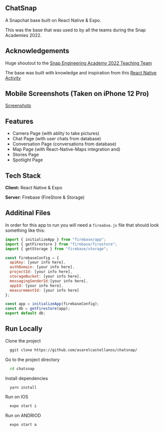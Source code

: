 ## ChatSnap
A Snapchat base built on React Native & Expo.

This was the base that was used to by all the teams during the Snap Academies 2022.

## Acknowledgements

Huge shoutout to the [Snap Engineering Academy 2022 Teaching Team](https://github.com/orgs/Snap-Engineering-Academy-2022/teams/teaching-team)

The base was built with knowledge and inspiration from this [React Native Activity](https://github.com/Snap-Engineering-Academy-2022/chapsnat_2022)

## Mobile Screenshots (Taken on iPhone 12 Pro)
[Screenshots](https://github.com/asarelcastellanos/chatsnap/blob/main/SCREENSHOTS.md)

## Features
- Camera Page (with ablity to take pictures)
- Chat Page (with user chats from database)
- Conversation Page (conversations from database)
- Map Page (with React-Native-Maps integration and)
- Stories Page
- Spotlight Page

## Tech Stack

**Client:** React Native & Expo

**Server:** Firebase (FireStore & Storage)

## Additinal Files
 
In order for this app to run you will need a `fireabse.js` file that should look something like this: 

```javascript
import { initializeApp } from "firebase/app";
import { getFirestore } from "firebase/firestore";
import { getStorage } from "firebase/storage";

const firebaseConfig = {
  apiKey: [your info here],
  authDomain: [your info here],
  projectId: [your info here],
  storageBucket: [your info here],
  messagingSenderId:[your info here],
  appId: [your info here],
  measurementId: [your info here]
};

const app = initializeApp(firebaseConfig);
const db = getFirestore(app);
export default db;

```

## Run Locally

Clone the project

```bash
  ggit clone https://github.com/asarelcastellanos/chatsnap/

```

Go to the project directory

```bash
  cd chatsnap
```

Install dependencies

```bash
  yarn install
```

Run on IOS

```bash
  expo start i
```

Run on ANDRIOD

```bash
  expo start a
```



